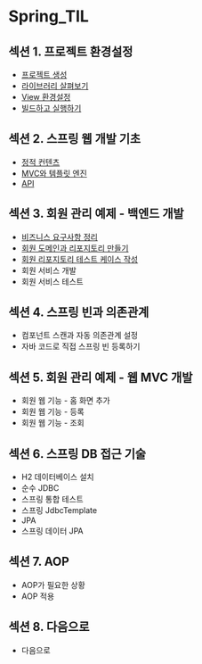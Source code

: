 # Spring_TIL

## 섹션 1. 프로젝트 환경설정
- [프로젝트 생성](TIL/section1_1/README.md)
- [라이브러리 살펴보기](TIL/section1_2/README.md)
- [View 환경설정](TIL/section1_3/README.md)
- [빌드하고 실행하기](TIL/section1_4/README.md)

## 섹션 2. 스프링 웹 개발 기초
- [정적 컨텐츠](TIL/section2_1/README.md)
- [MVC와 템플릿 엔진](TIL/section2_2/README.md)
- [API](TIL/section2_3/README.md)

## 섹션 3. 회원 관리 예제 - 백엔드 개발
- [비즈니스 요구사항 정리](TIL/section3_1/README.md)
- [회원 도메인과 리포지토리 만들기](TIL/section3_2/README.md)
- [회원 리포지토리 테스트 케이스 작성](TIL/section3_3/README.md)
- 회원 서비스 개발
- 회원 서비스 테스트

## 섹션 4. 스프링 빈과 의존관계
- 컴포넌트 스캔과 자동 의존관계 설정
- 자바 코드로 직접 스프링 빈 등록하기

## 섹션 5. 회원 관리 예제 - 웹 MVC 개발
- 회원 웹 기능 - 홈 화면 추가
- 회원 웹 기능 - 등록
- 회원 웹 기능 - 조회

## 섹션 6. 스프링 DB 접근 기술
- H2 데이터베이스 설치
- 순수 JDBC
- 스프링 통합 테스트
- 스프링 JdbcTemplate
- JPA
- 스프링 데이터 JPA

## 섹션 7. AOP
- AOP가 필요한 상황
- AOP 적용

## 섹션 8. 다음으로
- 다음으로
